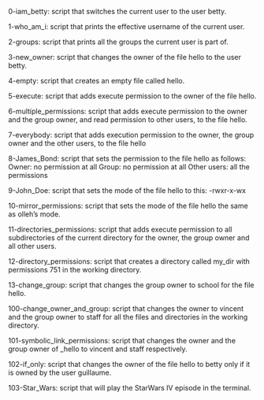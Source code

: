 0-iam_betty: script that switches the current user to the user betty.

1-who_am_i: script that prints the effective username of the current user.

2-groups: script that prints all the groups the current user is part of.

3-new_owner: script that changes the owner of the file hello to the user betty.

4-empty: script that creates an empty file called hello.

5-execute: script that adds execute permission to the owner of the file hello.

6-multiple_permissions: script that adds execute permission to the owner and the group owner, and read permission to other users, to the file hello.

7-everybody: script that adds execution permission to the owner, the group owner and the other users, to the file hello

8-James_Bond: script that sets the permission to the file hello as follows:
Owner: no permission at all
Group: no permission at all
Other users: all the permissions

9-John_Doe:  script that sets the mode of the file hello to this: -rwxr-x-wx

10-mirror_permissions:  script that sets the mode of the file hello the same as olleh’s mode.

11-directories_permissions: script that adds execute permission to all subdirectories of the current directory for the owner, the group owner and all other users.

12-directory_permissions: script that creates a directory called my_dir with permissions 751 in the working directory.

13-change_group: script that changes the group owner to school for the file hello.

100-change_owner_and_group: script that changes the owner to vincent and the group owner to staff for all the files and directories in the working directory.

101-symbolic_link_permissions: script that changes the owner and the group owner of _hello to vincent and staff respectively.

102-if_only: script that changes the owner of the file hello to betty only if it is owned by the user guillaume.

103-Star_Wars: script that will play the StarWars IV episode in the terminal.